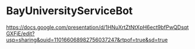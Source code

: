 # BayUniversityServiceBot
https://docs.google.com/presentation/d/1HNuXrtZtNtXpH6ect9bfPwQDsqtGXFjE/edit?usp=sharing&ouid=110166068982756037247&rtpof=true&sd=true
